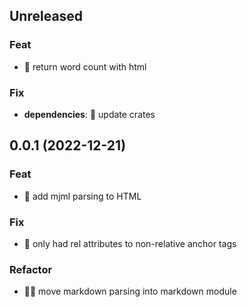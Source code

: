 ## Unreleased

### Feat

- 🌟 return word count with html

### Fix

- **dependencies**: 💫 update crates

## 0.0.1 (2022-12-21)

### Feat

- 🌟 add mjml parsing to HTML

### Fix

- 💫 only had rel attributes to non-relative anchor tags

### Refactor

- 🏄🏽 move markdown parsing into markdown module

